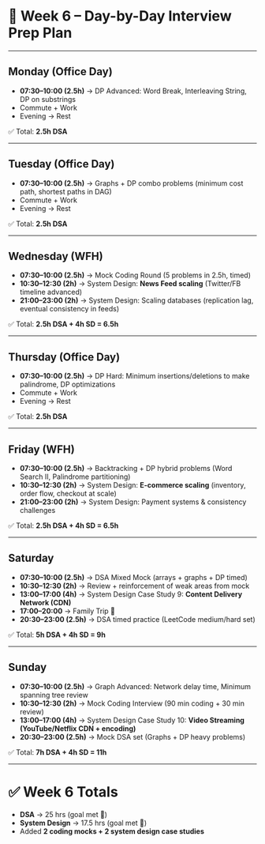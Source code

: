 # 📅 Week 6 – Day-by-Day Interview Prep Plan

---

## **Monday (Office Day)**
- **07:30–10:00 (2.5h)** → DP Advanced: Word Break, Interleaving String, DP on substrings
- Commute + Work
- Evening → Rest

✅ Total: **2.5h DSA**

---

## **Tuesday (Office Day)**
- **07:30–10:00 (2.5h)** → Graphs + DP combo problems (minimum cost path, shortest paths in DAG)
- Commute + Work
- Evening → Rest

✅ Total: **2.5h DSA**

---

## **Wednesday (WFH)**
- **07:30–10:00 (2.5h)** → Mock Coding Round (5 problems in 2.5h, timed)
- **10:30–12:30 (2h)** → System Design: **News Feed scaling** (Twitter/FB timeline advanced)
- **21:00–23:00 (2h)** → System Design: Scaling databases (replication lag, eventual consistency in feeds)

✅ Total: **2.5h DSA + 4h SD = 6.5h**

---

## **Thursday (Office Day)**
- **07:30–10:00 (2.5h)** → DP Hard: Minimum insertions/deletions to make palindrome, DP optimizations
- Commute + Work
- Evening → Rest

✅ Total: **2.5h DSA**

---

## **Friday (WFH)**
- **07:30–10:00 (2.5h)** → Backtracking + DP hybrid problems (Word Search II, Palindrome partitioning)
- **10:30–12:30 (2h)** → System Design: **E-commerce scaling** (inventory, order flow, checkout at scale)
- **21:00–23:00 (2h)** → System Design: Payment systems & consistency challenges

✅ Total: **2.5h DSA + 4h SD = 6.5h**

---

## **Saturday**
- **07:30–10:00 (2.5h)** → DSA Mixed Mock (arrays + graphs + DP timed)
- **10:30–12:30 (2h)** → Review + reinforcement of weak areas from mock
- **13:00–17:00 (4h)** → System Design Case Study 9: **Content Delivery Network (CDN)**
- **17:00–20:00** → Family Trip 🚗
- **20:30–23:00 (2.5h)** → DSA timed practice (LeetCode medium/hard set)

✅ Total: **5h DSA + 4h SD = 9h**

---

## **Sunday**
- **07:30–10:00 (2.5h)** → Graph Advanced: Network delay time, Minimum spanning tree review
- **10:30–12:30 (2h)** → Mock Coding Interview (90 min coding + 30 min review)
- **13:00–17:00 (4h)** → System Design Case Study 10: **Video Streaming (YouTube/Netflix CDN + encoding)**
- **20:30–23:00 (2.5h)** → Mock DSA set (Graphs + DP heavy problems)

✅ Total: **7h DSA + 4h SD = 11h**

---

# ✅ Week 6 Totals
- **DSA** → 25 hrs (goal met 🎯)
- **System Design** → 17.5 hrs (goal met 🎯)
- Added **2 coding mocks + 2 system design case studies**  
